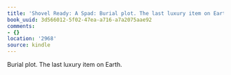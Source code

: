 ```yaml
---
title: 'Shovel Ready: A Spad: Burial plot. The last luxury item on Earth.'
book_uuid: 3d566012-5f02-47ea-a716-a7a2075aae92
comments:
- {}
location: '2968'
source: kindle
---
```


Burial plot. The last luxury item on Earth.